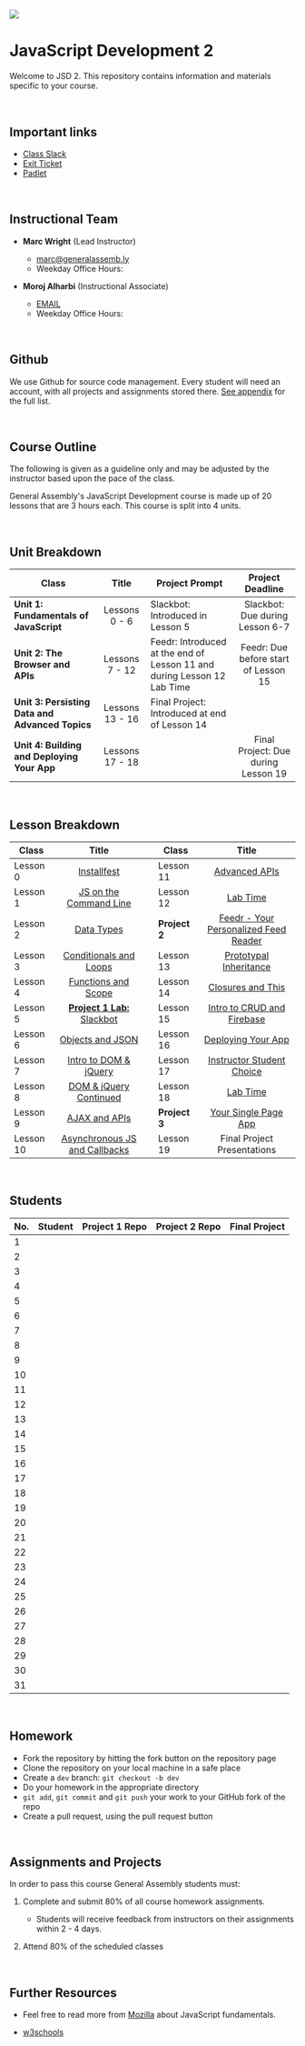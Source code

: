 # ![](https://ga-dash.s3.amazonaws.com/production/assets/logo-9f88ae6c9c3871690e33280fcf557f33.png) 

# JavaScript Development 2
Welcome to JSD 2. This repository contains information and materials specific to your course.

<br>

## Important links
- [Class Slack](https://miskacademy.slack.com/messages/CFCFWUA4S/)
- [Exit Ticket](https://docs.google.com/forms/d/e/1FAIpQLSeesS4JlEucM097ZlYR1CJTPE21TihB66hLjoEFeVABk0F_gQ/viewform)
- [Padlet](https://padlet.com/ebere/jihnvwm32ucf)

<br>

## Instructional Team
- **Marc Wright** (Lead Instructor)
  - [marc@generalassemb.ly](mailto:marc@generalassemb.ly)
  - Weekday Office Hours: 

- **Moroj Alharbi** (Instructional Associate)
  - [EMAIL](mailto:moroj.alharbi@generalassemb.ly)
  - Weekday Office Hours: 

<br>

## Github
We use Github for source code management. Every student will need an account, with all projects and assignments stored there. [See appendix](#github-links) for the full list.

<br>

## Course Outline
The following is given as a guideline only and may be adjusted by the instructor based upon the pace of the class.

General Assembly's JavaScript Development course is made up of 20 lessons that are 3 hours each. This course is split into 4 units.

<br>

## Unit Breakdown

| Class | Title | Project Prompt | Project Deadline|
| --- | :---: |  --- | :---: |
| **Unit 1: Fundamentals of JavaScript** | Lessons 0 - 6  | Slackbot: Introduced in Lesson 5| Slackbot: Due during Lesson 6-7|
| **Unit 2: The Browser and APIs** | Lessons 7 - 12 | Feedr: Introduced at the end of Lesson 11 and during Lesson 12 Lab Time| Feedr: Due before start of Lesson 15 |
| **Unit 3: Persisting Data and Advanced Topics**| Lessons 13 - 16 |Final Project: Introduced at end of Lesson 14| |
| **Unit 4: Building and Deploying Your App**| Lessons 17 - 18 ||Final Project: Due during Lesson 19|

<br>

## Lesson Breakdown


| Class | Title |  | Class | Title |
| --- | :---: | --- |  --- | :---: |
| Lesson 0 | [Installfest](https://github.com/misk-jsd2/00-installfest) || Lesson 11 | [Advanced APIs](curriculum/lesson-plans/11-advanced-apis/README.md)|
| Lesson 1 | [JS on the Command Line](https://github.com/misk-jsd2/01-command-line-JS) || Lesson 12 | [Lab Time](curriculum/lesson-plans/12-in-class-lab/README.md)|
| Lesson 2 | [Data Types](https://github.com/misk-jsd2/02-data-types) || **Project 2**  |[ Feedr - Your Personalized Feed Reader](curriculum/projects/unit2/project-02.md) |
| Lesson 3| [Conditionals and Loops](https://github.com/misk-jsd2/03-conditionals-and-loops) || Lesson 13 | [Prototypal Inheritance](curriculum/lesson-plans/13-prototypal-inheritance/README.md) |
| Lesson 4 | [Functions and Scope](curriculum/lesson-plans/04-functions-and-scope/README.md) || Lesson 14 | [Closures and This](curriculum/lesson-plans/14-closures-and-this/README.md) |
| Lesson 5 | [**Project 1 Lab:** Slackbot](curriculum/lesson-plans/05-in-class-lab) ||Lesson 15| [Intro to CRUD and Firebase](curriculum/lesson-plans/15-intro-to-crud-and-firebase) |
| Lesson 6 | [Objects and JSON](curriculum/lesson-plans/06-objects-and-json/README.md) ||Lesson 16| [Deploying Your App](curriculum/lesson-plans/16-deploying-your-app/README.md) |
| Lesson 7 | [Intro to DOM & jQuery](curriculum/lesson-plans/07-intro-to-dom-and-jquery/README.md)|| Lesson 17 |  [Instructor Student Choice](curriculum/lesson-plans/17-instructor-student-choice/README.md) |
| Lesson 8 | [DOM & jQuery Continued](curriculum/lesson-plans/08-dom-and-jquery-continued/README.md) || Lesson 18 |[Lab Time](curriculum/lesson-plans/18-lab-time/README.md) |
| Lesson 9 | [AJAX and APIs](curriculum/lesson-plans/09-ajax-and-apis/README.md) ||**Project 3** |[Your Single Page App](curriculum/projects/unit4/project-04.md) |
| Lesson 10| [Asynchronous JS and Callbacks](curriculum/lesson-plans/10-asynchronous-javascript-and-callbacks/README.md) | |Lesson 19| Final Project Presentations |


<br>

## Students

| No. | Student |Project 1 Repo | Project 2 Repo | Final Project
|---  | ---     | ---     |---      |---             |  
|1     | []() |  | |  |
|2     | []() |  | |  |
|3     | []() |  | |  |
|4     | []() |  | |  |
|5    | []() |  | |  |
|6     | []() |  | |  |
|7     | []() |  | |  |
|8     | []() |  | |  |
|9     | []() |  | |  |
|10     | []() |  | |  |
|11     | []() |  | |  |
|12     | []() |  | |  |
|13     | []() |  | |  |
|14     | []() |  | |  |
|15     | []() |  | |  |
|16     | []() |  | |  |
|17     | []() |  | |  |
|18     | []() |  | |  |
|19     | []() |  | |  |
|20    |  |  | |  |
|21    |  |  | |  |
|22    | []() |  | |  |
|23    | []() |  | |  |
|24    | []() |  | |  |
|25    | []() |  | |  |
|26    | []() |  | |  |
|27    | []() |  | |  |
|28    | []() |  | |  |
|29    | []() |  | |  |
|30    | []() |  | |  |
|31    | []() |  | |  |



<br>

## Homework


- Fork the repository by hitting the fork button on the repository page
- Clone the repository on your local machine in a safe place
- Create a `dev` branch: `git checkout -b dev`
- Do your homework in the appropriate directory
- `git add`, `git commit` and `git push` your work to your GitHub fork of the repo
- Create a pull request, using the pull request button

<br>

## Assignments and Projects

In order to pass this course General Assembly students must:

1.	Complete and submit 80% of all course homework assignments.

	*	Students will receive feedback from instructors on their assignments within 2 - 4 days.

2. Attend 80% of the scheduled classes

<br>

## Further Resources

* Feel free to read more from [Mozilla](https://developer.mozilla.org/en-US/docs/Web/JavaScript/A_re-introduction_to_JavaScript) about JavaScript fundamentals.

* [w3schools](https://www.w3schools.com/js/)
